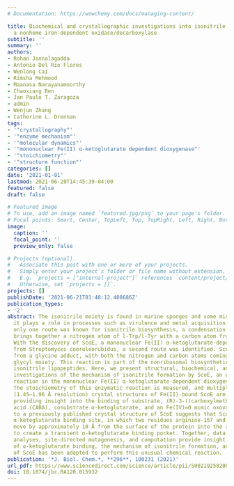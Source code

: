 ```yaml
---
# Documentation: https://wowchemy.com/docs/managing-content/

title: Biochemical and crystallographic investigations into isonitrile formation by
  a nonheme iron-dependent oxidase/decarboxylase
subtitle: ''
summary: ''
authors:
- Rohan Jonnalagadda
- Antonio Del Rio Flores
- Wenlong Cai
- Rimsha Mehmood
- Maanasa Narayanamoorthy
- Chaoxiang Ren
- Jan Paulo T. Zaragoza
- admin
- Wenjun Zhang
- Catherine L. Drennan
tags:
- '"crystallography"'
- '"enzyme mechanism"'
- '"molecular dynamics"'
- '"mononuclear Fe(II) α-ketoglutarate dependent dioxygenase"'
- '"stoichiometry"'
- '"structure function"'
categories: []
date: '2021-01-01'
lastmod: 2021-06-20T14:45:39-04:00
featured: false
draft: false

# Featured image
# To use, add an image named `featured.jpg/png` to your page's folder.
# Focal points: Smart, Center, TopLeft, Top, TopRight, Left, Right, BottomLeft, Bottom, BottomRight.
image:
  caption: ''
  focal_point: ''
  preview_only: false

# Projects (optional).
#   Associate this post with one or more of your projects.
#   Simply enter your project's folder or file name without extension.
#   E.g. `projects = ["internal-project"]` references `content/project/deep-learning/index.md`.
#   Otherwise, set `projects = []`.
projects: []
publishDate: '2021-06-21T01:48:12.408686Z'
publication_types:
- '2'
abstract: The isonitrile moiety is found in marine sponges and some microbes, where
  it plays a role in processes such as virulence and metal acquisition. Until recently
  only one route was known for isonitrile biosynthesis, a condensation reaction that
  brings together a nitrogen atom of l-Trp/l-Tyr with a carbon atom from ribulose-5-phosphate.
  With the discovery of ScoE, a mononuclear Fe(II) α-ketoglutarate-dependent dioxygenase
  from Streptomyces coeruleorubidus, a second route was identified. ScoE forms isonitrile
  from a glycine adduct, with both the nitrogen and carbon atoms coming from the same
  glycyl moiety. This reaction is part of the nonribosomal biosynthetic pathway of
  isonitrile lipopeptides. Here, we present structural, biochemical, and computational
  investigations of the mechanism of isonitrile formation by ScoE, an unprecedented
  reaction in the mononuclear Fe(II) α-ketoglutarate-dependent dioxygenase superfamily.
  The stoichiometry of this enzymatic reaction is measured, and multiple high-resolution
  (1.45–1.96 Å resolution) crystal structures of Fe(II)-bound ScoE are presented,
  providing insight into the binding of substrate, (R)-3-((carboxylmethyl)amino)butanoic
  acid (CABA), cosubstrate α-ketoglutarate, and an Fe(IV)=O mimic oxovanadium. Comparison
  to a previously published crystal structure of ScoE suggests that ScoE has an “inducible”
  α-ketoglutarate binding site, in which two residues arginine-157 and histidine-299
  move by approximately 10 Å from the surface of the protein into the active site
  to create a transient α-ketoglutarate binding pocket. Together, data from structural
  analyses, site-directed mutagenesis, and computation provide insight into the mode
  of α-ketoglutarate binding, the mechanism of isonitrile formation, and how the structure
  of ScoE has been adapted to perform this unusual chemical reaction.
publication: '*J. Biol. Chem.*, **296**, 100231 (2021)'
url_pdf: https://www.sciencedirect.com/science/article/pii/S0021925820003464
doi: 10.1074/jbc.RA120.015932
---
```


